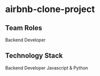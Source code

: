 # airbnb-clone-project


## Team Roles
Backend Developer

## Technology Stack
Backend Developer Javascript & Python

